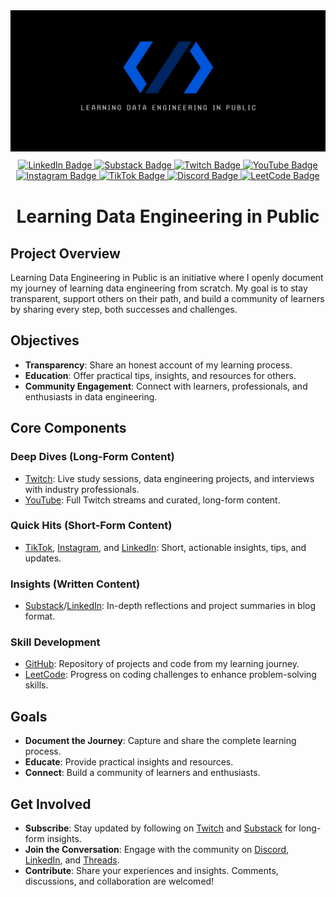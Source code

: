 <div id="header" align="center">
  <img src="https://github.com/pipelinewizard/pipelinewizard/blob/main/assets/Youtube%20Banner%20LDEP.png" width="1000" alt="Pipeline Wizard Banner"/>

  <div id="badges" style="margin-top: 10px;">
    <a href="https://www.linkedin.com/in/isaiahdonley/">
      <img src="https://img.shields.io/badge/LinkedIn-blue?style=for-the-badge&logo=linkedin&logoColor=white" alt="LinkedIn Badge"/>
    </a>
    <a href="https://learningdataengineeringinpublic.substack.com/?utm_source=substack&utm_medium=web&utm_campaign=substack_profile">
      <img src="https://img.shields.io/badge/Substack-black?logo=substack&logoColor=orange&style=for-the-badge" alt="Substack Badge"/>
    </a>
    <a href="https://www.twitch.tv/pipelinewizard">
      <img src="https://img.shields.io/badge/Twitch-a970ff?logo=twitch&logoColor=white&style=for-the-badge" alt="Twitch Badge"/>
    </a>
    <a href="https://www.youtube.com/@pipeline_wizard">
      <img src="https://img.shields.io/badge/YouTube-red?style=for-the-badge&logo=youtube&logoColor=white" alt="YouTube Badge"/>
    </a>
    <a href="https://www.instagram.com/pipelinewizard/">
      <img src="https://img.shields.io/badge/Instagram-black?logo=instagram&logoColor=white&style=for-the-badge" alt="Instagram Badge"/>
    </a>
    <a href="https://www.tiktok.com/@pipelinewizard">
      <img src="https://img.shields.io/badge/TikTok-black?logo=tiktok&logoColor=white&style=for-the-badge" alt="TikTok Badge"/>
    </a>
    <a href="https://discord.gg/4gGTQBtj">
      <img src="https://img.shields.io/badge/Discord-5865f2?logo=discord&logoColor=white&style=for-the-badge" alt="Discord Badge"/>
    </a>
    <a href="https://leetcode.com/u/pipelinewizard/">
      <img src="https://img.shields.io/badge/LeetCode-black?logo=leetcode&logoColor=white&style=for-the-badge" alt="LeetCode Badge"/>
    </a>
  </div>
</div>

<div id="content" align="center" style="margin-top: 30px;">
  <h1><strong>Learning Data Engineering in Public</strong></h1>
</div>

<div id="content" align="left" style="margin-top: 30px;">
  <h2><strong>Project Overview</strong></h2>
  <p>Learning Data Engineering in Public is an initiative where I openly document my journey of learning data engineering from scratch. My goal is to stay transparent, support others on their path, and build a community of learners by sharing every step, both successes and challenges.</p>

  <h2><strong>Objectives</strong></h2>
  <ul>
    <li><strong>Transparency</strong>: Share an honest account of my learning process.</li>
    <li><strong>Education</strong>: Offer practical tips, insights, and resources for others.</li>
    <li><strong>Community Engagement</strong>: Connect with learners, professionals, and enthusiasts in data engineering.</li>
  </ul>

  <h2><strong>Core Components</strong></h2>

  <h3><strong>Deep Dives (Long-Form Content)</strong></h3>
  <ul>
    <li><a href="https://www.twitch.tv/pipelinewizard" target="_blank">Twitch</a>: Live study sessions, data engineering projects, and interviews with industry professionals.</li>
    <li><a href="https://www.youtube.com/@pipeline_wizard" target="_blank">YouTube</a>: Full Twitch streams and curated, long-form content.</li>
  </ul>

  <h3><strong>Quick Hits (Short-Form Content)</strong></h3>
  <ul>
    <li><a href="https://www.tiktok.com/@pipelinewizard" target="_blank">TikTok</a>, <a href="https://www.instagram.com/pipelinewizard/" target="_blank">Instagram</a>, and <a href="https://www.linkedin.com/in/isaiahdonley/" target="_blank">LinkedIn</a>: Short, actionable insights, tips, and updates.</li>
  </ul>

  <h3><strong>Insights (Written Content)</strong></h3>
  <ul>
    <li><a href="https://learningdataengineeringinpublic.substack.com/?utm_source=substack&utm_medium=web&utm_campaign=substack_profile" target="_blank">Substack</a>/<a href="https://www.linkedin.com/in/isaiahdonley/" target="_blank">LinkedIn</a>: In-depth reflections and project summaries in blog format.</li>
  </ul>

  <h3><strong>Skill Development</strong></h3>
  <ul>
    <li><a href="https://github.com/pipelinewizard" target="_blank">GitHub</a>: Repository of projects and code from my learning journey.</li>
    <li><a href="https://leetcode.com/u/pipelinewizard/" target="_blank">LeetCode</a>: Progress on coding challenges to enhance problem-solving skills.</li>
  </ul>

  <h2><strong>Goals</strong></h2>
  <ul>
    <li><strong>Document the Journey</strong>: Capture and share the complete learning process.</li>
    <li><strong>Educate</strong>: Provide practical insights and resources.</li>
    <li><strong>Connect</strong>: Build a community of learners and enthusiasts.</li>
  </ul>

  <h2><strong>Get Involved</strong></h2>
  <ul>
    <li><strong>Subscribe</strong>: Stay updated by following on <a href="https://www.twitch.tv/pipelinewizard" target="_blank">Twitch</a> and <a href="https://learningdataengineeringinpublic.substack.com/?utm_source=substack&utm_medium=web&utm_campaign=substack_profile" target="_blank">Substack</a> for long-form insights.</li>
    <li><strong>Join the Conversation</strong>: Engage with the community on <a href="https://discord.gg/4gGTQBtj" target="_blank">Discord</a>, <a href="https://www.linkedin.com/in/isaiahdonley/" target="_blank">LinkedIn</a>, and <a href="https://www.threads.net/@pipelinewizard?xmt=AQGzIhbH_ibv8xHmVAQni-z17z1FCT2wU2ZhE78lJ7wt9S0" target="_blank">Threads</a>.</li>
    <li><strong>Contribute</strong>: Share your experiences and insights. Comments, discussions, and collaboration are welcomed!</li>
  </ul>
</div>
